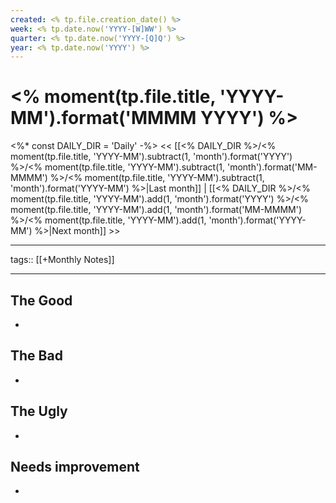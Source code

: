 ```yaml
---
created: <% tp.file.creation_date() %>
week: <% tp.date.now('YYYY-[W]WW') %>
quarter: <% tp.date.now('YYYY-[Q]Q') %>
year: <% tp.date.now('YYYY') %>
---
```

# <% moment(tp.file.title, 'YYYY-MM').format('MMMM YYYY') %>

<%*
const DAILY_DIR = 'Daily'
-%>
<< [[<% DAILY_DIR %>/<% moment(tp.file.title, 'YYYY-MM').subtract(1, 'month').format('YYYY') %>/<% moment(tp.file.title, 'YYYY-MM').subtract(1, 'month').format('MM-MMMM') %>/<% moment(tp.file.title, 'YYYY-MM').subtract(1, 'month').format('YYYY-MM') %>|Last month]] | [[<% DAILY_DIR %>/<% moment(tp.file.title, 'YYYY-MM').add(1, 'month').format('YYYY') %>/<% moment(tp.file.title, 'YYYY-MM').add(1, 'month').format('MM-MMMM') %>/<% moment(tp.file.title, 'YYYY-MM').add(1, 'month').format('YYYY-MM') %>|Next month]] >>

---
tags:: [[+Monthly Notes]]

---
## The Good
- 
## The Bad
- 
## The Ugly
- 
## Needs improvement
- 